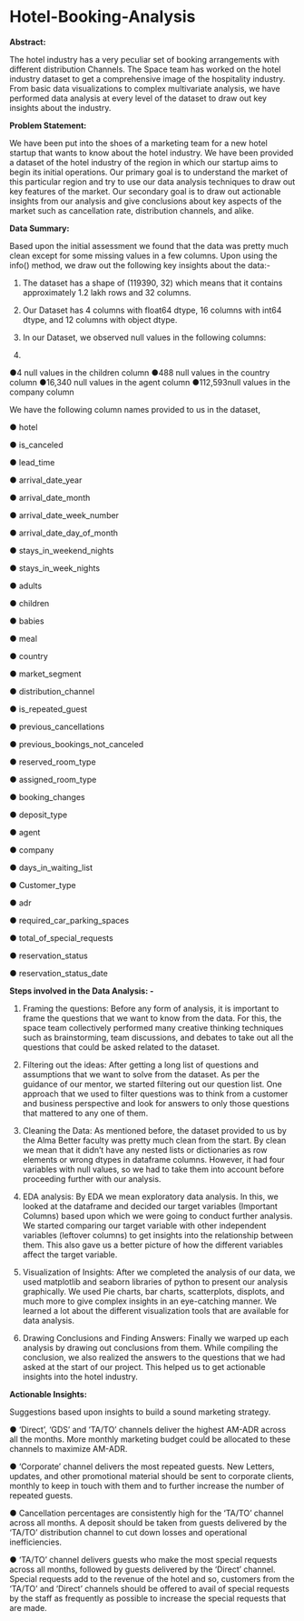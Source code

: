 # Hotel-Booking-Analysis

**Abstract:**

The hotel industry has a very peculiar set of booking arrangements with different distribution Channels. The Space team has worked on the hotel industry dataset to get a comprehensive image of the hospitality industry. From basic data visualizations to complex multivariate analysis, we have performed data analysis at every level of the dataset to draw out key insights about the industry.

**Problem Statement:**

We  have been put into the shoes of a marketing team for a new hotel startup that wants to know about the hotel industry. We  have been provided a dataset of the hotel industry of the region in which our startup aims to begin its initial operations. Our primary goal is to understand the market of this particular region and try to use our data analysis techniques to draw out key features of the market. Our secondary goal is to draw out actionable insights from our analysis and give conclusions about key aspects of the market such as cancellation rate, distribution channels, and alike.

**Data Summary:**

Based upon the initial assessment we found that the data was pretty much clean except for some missing values in a few columns. Upon using the info() method, we draw out the following key insights about the data:-

1.	The dataset has a shape of (119390, 32) which means that it contains approximately 1.2
lakh rows and 32 columns.

2.   Our Dataset has 4 columns with float64  dtype, 16 columns with int64 dtype, and 12       columns with object dtype.

3.   In our Dataset, we observed null values in the following columns:
4.   
●4 null values in the children column 
●488 null values in the country column 
●16,340 null values in the agent column 
●112,593null values in the company column


We  have the following column names provided to us in the dataset,

●	hotel

●	is_canceled

●	lead_time

●	arrival_date_year

●	arrival_date_month

●	arrival_date_week_number

●	arrival_date_day_of_month

●	stays_in_weekend_nights

●	stays_in_week_nights

●	adults

●	children

●	babies

●	meal

●	country

●	market_segment

●	distribution_channel

●	is_repeated_guest

●	previous_cancellations

●	previous_bookings_not_canceled

●	reserved_room_type

●	assigned_room_type

●	booking_changes

●	deposit_type

●	agent

●	company

●	days_in_waiting_list

●	Customer_type

●	adr

●	required_car_parking_spaces

●	total_of_special_requests

●	reservation_status

●	reservation_status_date


**Steps involved in the Data Analysis: -**


1.	Framing the questions: 
Before any form of analysis, it is important to frame the questions that we want to know from the data. For this, the space team collectively performed many creative thinking techniques such as brainstorming, team discussions, and debates to take out all the questions that could be asked related to the dataset.

2.	Filtering out the ideas: 
After getting a long list of questions and
assumptions that we want to solve from the dataset. As per the guidance of our mentor, we started filtering out our question list. One approach that we used to filter questions was to think from a customer and business perspective and look for answers to only those questions that mattered to any one of them.

3.	Cleaning the Data: 
As mentioned before, the dataset provided to us by the Alma Better faculty was pretty much clean from the start. By clean we mean that it didn’t have any nested lists or dictionaries as row elements or wrong dtypes in dataframe columns. However, it had four variables with null values, so we had to take them into account before proceeding further with our analysis.

4.	EDA analysis: 
By EDA we mean exploratory data analysis. In this, we looked at the dataframe and decided our target variables (Important Columns) based upon which we were going to conduct further analysis. We started
comparing our target variable with other independent variables (leftover columns) to get insights into the relationship between them. This also gave us a better picture of how the different variables affect the target variable.

5.	Visualization of Insights: 
After we completed the analysis of our data, we used matplotlib and seaborn libraries of python to present our analysis graphically. We used Pie charts, bar charts, scatterplots, displots, and much more to give complex insights in an eye-catching manner. We learned a lot about the different visualization tools that are available for data analysis.

6.	Drawing Conclusions and Finding Answers: 
Finally we warped up each analysis by drawing out conclusions from them. While compiling the conclusion, we also realized the answers to the questions that we had asked at the start of our project. This helped us to get actionable insights into the hotel industry.


**Actionable Insights:**


Suggestions based upon insights to build a sound marketing strategy.

●	‘Direct’, ‘GDS’ and ‘TA/TO’ channels deliver the highest AM-ADR across all the months. More monthly marketing budget could be allocated to these channels to maximize AM-ADR.
 
●	‘Corporate’ channel delivers the most repeated guests. New Letters, updates, and other promotional material should be sent to corporate clients, monthly to keep in touch with them and to further increase the number of repeated guests.

●	Cancellation percentages are consistently high for the ‘TA/TO’ channel across all months. A deposit should be taken from guests delivered by the ‘TA/TO’ distribution channel to cut down losses and operational inefficiencies.

●	‘TA/TO’ channel delivers guests who make the most special requests across all months, followed by guests delivered by the ‘Direct’ channel. Special requests add to the revenue of the hotel and so, customers from the ‘TA/TO’ and ‘Direct’ channels should be offered to avail of special requests by the staff as frequently as possible to increase the special requests that are made.

